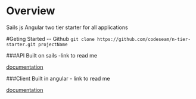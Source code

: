 # Overview
Sails js Angular two tier starter for all applications


#Geting Started -- Github
`git clone https://github.com/codeseam/n-tier-starter.git projectName`

###API
Built on sails -link to read me

[documentation](api/README.md)

###Client
Built in angular - link to read me

[documentation](client/README.md)

